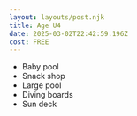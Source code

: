 ```yaml
---
layout: layouts/post.njk
title: Age U4
date: 2025-03-02T22:42:59.196Z
cost: FREE
---
```

* Baby pool
* Snack shop
* Large pool
* Diving boards
* Sun deck